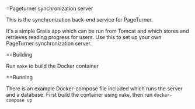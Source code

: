 =Pageturner synchronization server

This is the synchronization back-end service for PageTurner.

It's a simple Grails app which can be run from Tomcat and which stores and retrieves reading progress for users.
Use this to set up your own PageTurner synchronization server.

==Building

Run `make` to build the Docker container

==Running

There is an example Docker-compose file included which runs the server and a database.
First build the container using `make`, then run
 `docker-compose up`

